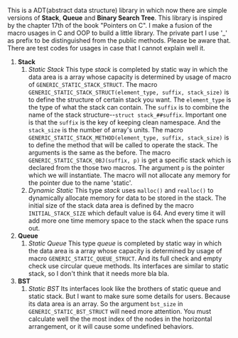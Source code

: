This is a ADT(abstract data structure) library in which now there are simple versions of **Stack**, **Queue** and **Binary Search Tree**.
This library is inspired by the chapter 17th of the book "Pointers on C". I make a fusion of the macro usages in C and OOP to build a little library. The private part I use '_' as prefix to be distinguished from the public methods. Please be aware that.
There are test codes for usages in case that I cannot explain well it.
1. **Stack**
    1. _Static Stack_
        This type _stack_ is completed by static way in which the data area is a array whose capacity is determined by usage of macro of `GENERIC_STATIC_STACK_STRUCT`.
        The macro `GENERIC_STATIC_STACK_STRUCT(element_type, suffix, stack_size)` is to define the structure of certain stack you want. The `element_type` is the type of what the stack can contain. The `suffix` is to combine the name of the stack structure--`struct stack_##suffix`. Important one is that the `suffix` is the key of keeping clean namespace. And the `stack_size` is the number of array's units.
        The macro `GENERIC_STATIC_STACK_METHOD(element_type, suffix, stack_size)` is to define the method that will be called to operate the stack. The arguments is the same as the before.
        The macro `GENERIC_STATIC_STACK_OBJ(suffix, p)` is get a specific stack which is declared from the those two macros. The argument `p` is the pointer which we will instantiate. The macro will not allocate any memory for the pointer due to the name 'static'.
    2. _Dynamic Static_
        This type _stack_ uses `malloc()` and `realloc()` to dynamically allocate memory for data to be stored in the stack. The initial size of the stack data area is defined by the macro `INITIAL_STACK_SIZE` which default value is 64. And every time it will add more one time memory space to the stack when the space runs out.
2. **Queue**
    1. _Static Queue_
        This type _queue_ is completed by static way in which the data area is a array whose capacity is determined by usage of macro `GENERIC_STATIC_QUEUE_STRUCT`. And its full check and empty check use circular queue methods. Its interfaces are similar to static stack, so I don't think that it needs more bla bla.
3. **BST**
    1. _Static BST_
        Its interfaces look like the brothers of static queue and static stack. But I want to make sure some details for users.
        Because its data area is an array. So the argument `bst_size` in `GENERIC_STATIC_BST_STRUCT` will need more attention. You must calculate well the the most index of the nodes in the horizontal arrangement, or it will cause some undefined behaviors.